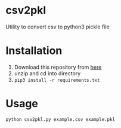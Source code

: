 # csv2pkl
Utility to convert csv to python3 pickle file


# Installation

1. Download this repository from [here](https://github.com/shadiakiki1986/csv2pkl/archive/master.zip)
2. unzip and cd into directory
3. `pip3 install -r requirements.txt`


# Usage

`python csv2pkl.py example.csv example.pkl`
